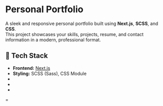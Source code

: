 # Personal Portfolio

A sleek and responsive personal portfolio built using **Next.js**, **SCSS**, and **CSS**.  
This project showcases your skills, projects, resume, and contact information in a modern, professional format.


## 🚀 Tech Stack

- **Frontend:** [Next.js](https://nextjs.org/)
- **Styling:** SCSS (Sass), CSS Module
-
-
-
=
